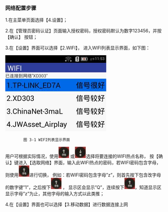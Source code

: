 ### 网络配置步骤


1.在主菜单页面选择【4.设置】；

2.在【管理员密码认证】页面输入授权密码，授权密码默认为数字123456，并按【确认】 按钮；

3.在【设置】界面可以选择【2.WIFI】， 进入WIFI列表显示界面，如下图：

![image](./images/7.jpg)

            图 3-1 WIFI列表显示界面

用户可根据实际情况，使用![image](./images/3.11.jpg) 或![image](./images/3.22.jpg)选择将要连接的WIFI热点名称，
按【确认】键进入【选取网络】界面，输入此WIFI热点的密码，若WIFI密码包含字母，则使用![image](./images/3.11.jpg)进行切换，
例如：若WIFI密码包含字母”z”，则首先按下包含改字母的数字键”1”，之后按下![image](./images/3.11.jpg) ，
 显示区会显示”Q”，连续按下![image](./images/3.11.jpg)，知道显示区显示字母”z”为止，其他字母的输入方式以此类推；

4.在【设置】界面也可以选择【3.移动数据】进行数据连接上网


